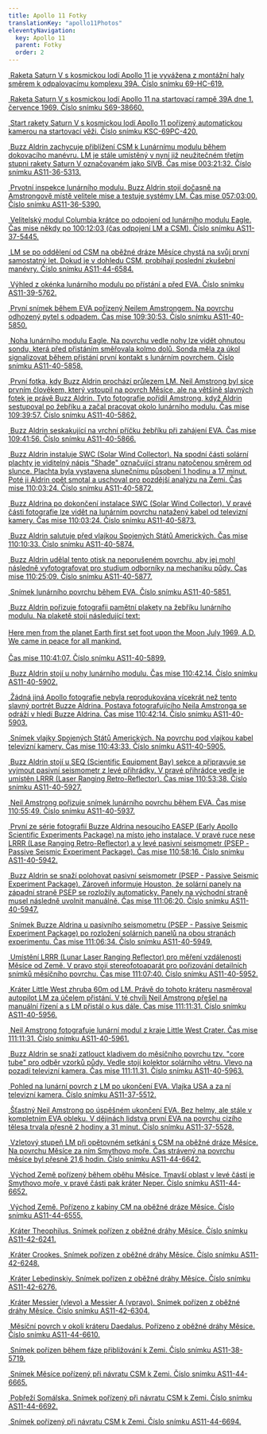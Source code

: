```yaml
---
title: Apollo 11 Fotky
translationKey: "apollo11Photos"
eleventyNavigation:
  key: Apollo 11
  parent: Fotky
  order: 2
---
```

<div class="pswp-gallery" id="my-gallery">
  <div class="photoContainer">

  <a href="/assets/img/apollo/apollo-11/69-HC-619.jpg" 
    data-pswp-width="2000" 
    data-pswp-height="1971" 
    target="_blank">
    <img src="/assets/img/apollo/apollo-11/thumbnails/69-HC-619.jpg" alt="" />
    <span class="pswp-caption-content">Raketa Saturn V s kosmickou lodí Apollo 11 je vyvážena z montážní haly směrem k odpalovacímu komplexu 39A. Číslo snímku 69-HC-619.</span>
  </a>

  <a href="/assets/img/apollo/apollo-11/S69-38660.jpg" 
    data-pswp-width="2000" 
    data-pswp-height="1680" 
    target="_blank">
    <img src="/assets/img/apollo/apollo-11/thumbnails/S69-38660.jpg" alt="" />
    <span class="pswp-caption-content">Raketa Saturn V s kosmickou lodí Apollo 11 na startovací rampě 39A dne 1. července 1969. Číslo snímku S69-38660.</span>
  </a>

  <a href="/assets/img/apollo/apollo-11/KSC-69PC-420.jpg" 
    data-pswp-width="1451" 
    data-pswp-height="2000" 
    target="_blank">
    <img src="/assets/img/apollo/apollo-11/thumbnails/KSC-69PC-420.jpg" alt="" />
    <span class="pswp-caption-content">Start rakety Saturn V s kosmickou lodí Apollo 11 pořízený automatickou kamerou na startovací věži. Číslo snímku KSC-69PC-420.</span>
  </a>

  <a href="/assets/img/apollo/apollo-11/AS11-36-5313.jpg" 
    data-pswp-width="2000" 
    data-pswp-height="2000" 
    target="_blank">
    <img src="/assets/img/apollo/apollo-11/thumbnails/AS11-36-5313.jpg" alt="" />
    <span class="pswp-caption-content">Buzz Aldrin zachycuje přiblížení CSM k Lunárnímu modulu během dokovacího manévru. LM je stále umístěný v nyní již neužitečném třetím stupni rakety Saturn V označovaném jako SIVB. Čas mise 003:21:32. Číslo snímku AS11-36-5313.</span>
  </a>

  <a href="/assets/img/apollo/apollo-11/AS11-36-5390.jpg" 
    data-pswp-width="1993" 
    data-pswp-height="2000" 
    target="_blank">
    <img src="/assets/img/apollo/apollo-11/thumbnails/AS11-36-5390.jpg" alt="" />
    <span class="pswp-caption-content">Prvotní inspekce lunárního modulu. Buzz Aldrin stojí dočasně na Amstrongově místě velitele mise a testuje systémy LM. Čas mise 057:03:00. Číslo snímku AS11-36-5390.</span>
  </a>

  <a href="/assets/img/apollo/apollo-11/AS11-37-5445.jpg" 
    data-pswp-width="2000" 
    data-pswp-height="2000" 
    target="_blank">
    <img src="/assets/img/apollo/apollo-11/thumbnails/AS11-37-5445.jpg" alt="" />
    <span class="pswp-caption-content">Velitelský modul Columbia krátce po odpojení od lunárního modulu Eagle. Čas mise někdy po 100:12:03 (čas odpojení LM a CSM). Číslo snímku AS11-37-5445.</span>
  </a>

  <a href="/assets/img/apollo/apollo-11/AS11-44-6584.jpg" 
    data-pswp-width="2000" 
    data-pswp-height="2000" 
    target="_blank">
    <img src="/assets/img/apollo/apollo-11/thumbnails/AS11-44-6584.jpg" alt="" />
    <span class="pswp-caption-content">LM se po oddělení od CSM na oběžné dráze Měsíce chystá na svůj první samostatný let. Dokud je v dohledu CSM, probíhají poslední zkušební manévry. Číslo snímku AS11-44-6584.</span>
  </a>

  <a href="/assets/img/apollo/apollo-11/AS11-39-5762.jpg" 
    data-pswp-width="2000" 
    data-pswp-height="2000" 
    target="_blank">
    <img src="/assets/img/apollo/apollo-11/thumbnails/AS11-39-5762.jpg" alt="" />
    <span class="pswp-caption-content">Výhled z okénka lunárního modulu po přístání a před EVA. Číslo snímku AS11-39-5762.</span>
  </a>

  <a href="/assets/img/apollo/apollo-11/AS11-40-5850.jpg" 
    data-pswp-width="2000" 
    data-pswp-height="1960" 
    target="_blank">
    <img src="/assets/img/apollo/apollo-11/thumbnails/AS11-40-5850.jpg" alt="" />
    <span class="pswp-caption-content">První snímek během EVA pořízený Neilem Amstrongem. Na povrchu odhozený pytel s odpadem. Čas mise 109:30:53. Číslo snímku AS11-40-5850.</span>
  </a>

  <a href="/assets/img/apollo/apollo-11/AS11-40-5858.jpg" 
    data-pswp-width="2000" 
    data-pswp-height="1960" 
    target="_blank">
    <img src="/assets/img/apollo/apollo-11/thumbnails/AS11-40-5858.jpg" alt="" />
    <span class="pswp-caption-content">Noha lunárního modulu Eagle. Na povrchu vedle nohy lze vidět ohnutou sondu, která před přistáním směřovala kolmo dolů. Sonda měla za úkol signalizovat během přistání první kontakt s lunárním povrchem. Číslo snímku AS11-40-5858.</span>
  </a>

  <a href="/assets/img/apollo/apollo-11/AS11-40-5862.jpg" 
    data-pswp-width="2000" 
    data-pswp-height="1960" 
    target="_blank">
    <img src="/assets/img/apollo/apollo-11/thumbnails/AS11-40-5862.jpg" alt="" />
    <span class="pswp-caption-content">První fotka, kdy Buzz Aldrin prochází průlezem LM. Neil Amstrong byl sice prvním člověkem, který vstoupil na povrch Měsíce, ale na většině slavných fotek je právě Buzz Aldrin. Tyto fotografie pořídil Amstrong, když Aldrin sestupoval po žebříku a začal pracovat okolo lunárního modulu. Čas mise 109:39:57. Číslo snímku AS11-40-5862.</span>
  </a>

  <a href="/assets/img/apollo/apollo-11/AS11-40-5866.jpg" 
    data-pswp-width="2000" 
    data-pswp-height="1960" 
    target="_blank">
    <img src="/assets/img/apollo/apollo-11/thumbnails/AS11-40-5866.jpg" alt="" />
    <span class="pswp-caption-content">Buzz Aldrin seskakující na vrchní příčku žebříku při zahájení EVA. Čas mise 109:41:56. Číslo snímku AS11-40-5866.</span>
  </a>

   <a href="/assets/img/apollo/apollo-11/AS11-40-5872.jpg" 
    data-pswp-width="2000" 
    data-pswp-height="1960" 
    target="_blank">
    <img src="/assets/img/apollo/apollo-11/thumbnails/AS11-40-5872.jpg" alt="" />
    <span class="pswp-caption-content">Buzz Aldrin instaluje SWC (Solar Wind Collector). Na spodní části solární plachty je viditelný nápis "Shade" označující stranu natočenou směrem od slunce. Plachta byla vystavena slunečnímu působení 1 hodinu a 17 minut. Poté ji Aldrin opět smotal a uschoval pro pozdější analýzu na Zemi. Čas mise 110:03:24. Číslo snímku AS11-40-5872.</span>
  </a>

  <a href="/assets/img/apollo/apollo-11/AS11-40-5873.jpg" 
    data-pswp-width="1960" 
    data-pswp-height="2000" 
    target="_blank">
    <img src="/assets/img/apollo/apollo-11/thumbnails/AS11-40-5873.jpg" alt="" />
    <span class="pswp-caption-content">Buzz Aldrina po dokončení instalace SWC (Solar Wind Collector). V pravé části fotografie lze vidět na lunárním povrchu natažený kabel od televizní kamery. Čas mise 110:03:24. Číslo snímku AS11-40-5873.</span>
  </a>

  <a href="/assets/img/apollo/apollo-11/AS11-40-5874.jpg" 
    data-pswp-width="2000" 
    data-pswp-height="1960" 
    target="_blank">
    <img src="/assets/img/apollo/apollo-11/thumbnails/AS11-40-5874.jpg" alt="" />
    <span class="pswp-caption-content">Buzz Aldrin salutuje před vlajkou Spojených Států Amerických. Čas mise 110:10:33. Číslo snímku AS11-40-5874.</span>
  </a>

  <a href="/assets/img/apollo/apollo-11/AS11-40-5877.jpg" 
    data-pswp-width="2000" 
    data-pswp-height="1960" 
    target="_blank">
    <img src="/assets/img/apollo/apollo-11/thumbnails/AS11-40-5877.jpg" alt="" />
    <span class="pswp-caption-content">Buzz Aldrin udělal tento otisk na neporušeném povrchu, aby jej mohl následně vyfotografovat pro studium odborníky na mechaniku půdy. Čas mise 110:25:09. Číslo snímku AS11-40-5877.</span>
  </a>

  <a href="/assets/img/apollo/apollo-11/AS11-40-5851.jpg" 
    data-pswp-width="2000" 
    data-pswp-height="1960" 
    target="_blank">
    <img src="/assets/img/apollo/apollo-11/thumbnails/AS11-40-5851.jpg" alt="" />
    <span class="pswp-caption-content">Snímek lunárního povrchu během EVA. Číslo snímku AS11-40-5851.</span>
  </a>

  <a href="/assets/img/apollo/apollo-11/AS11-40-5899.jpg" 
    data-pswp-width="2000" 
    data-pswp-height="1960" 
    target="_blank">
    <img src="/assets/img/apollo/apollo-11/thumbnails/AS11-40-5899.jpg" alt="" />
    <span class="pswp-caption-content">Buzz Aldrin pořizuje fotografii pamětní plakety na žebříku lunárního modulu. Na plaketě stojí následující text: <br><br>Here men from the planet Earth first set foot upon the Moon July 1969, A.D. We came in peace for all mankind.<br><br> Čas mise 110:41:07. Číslo snímku AS11-40-5899.</span>
  </a>

  <a href="/assets/img/apollo/apollo-11/AS11-40-5902.jpg" 
    data-pswp-width="2000" 
    data-pswp-height="1960" 
    target="_blank">
    <img src="/assets/img/apollo/apollo-11/thumbnails/AS11-40-5902.jpg" alt="" />
    <span class="pswp-caption-content">Buzz Aldrin stojí u nohy lunárního modulu. Čas mise 110:42.14. Číslo snímku AS11-40-5902.</span>
  </a>

  <a href="/assets/img/apollo/apollo-11/AS11-40-5903.jpg" 
    data-pswp-width="2000" 
    data-pswp-height="1960" 
    target="_blank">
    <img src="/assets/img/apollo/apollo-11/thumbnails/AS11-40-5903.jpg" alt="" />
    <span class="pswp-caption-content">Žádná jiná Apollo fotografie nebyla reprodukována vícekrát než tento slavný portrét Buzze Aldrina. Postava fotografujícího Neila Amstronga se odráží v hledí Buzze Aldrina. Čas mise 110:42:14. Číslo snímku AS11-40-5903.</span>
  </a>

  <a href="/assets/img/apollo/apollo-11/AS11-40-5905.jpg" 
    data-pswp-width="2000" 
    data-pswp-height="1960" 
    target="_blank">
    <img src="/assets/img/apollo/apollo-11/thumbnails/AS11-40-5905.jpg" alt="" />
    <span class="pswp-caption-content">Snímek vlajky Spojených Států Amerických. Na povrchu pod vlajkou kabel televizní kamery. Čas mise 110:43:33. Číslo snímku AS11-40-5905.</span>
  </a>

  <a href="/assets/img/apollo/apollo-11/AS11-40-5927.jpg" 
    data-pswp-width="2000" 
    data-pswp-height="1960" 
    target="_blank">
    <img src="/assets/img/apollo/apollo-11/thumbnails/AS11-40-5927.jpg" alt="" />
    <span class="pswp-caption-content">Buzz Aldrin stojí u SEQ (Scientific Equipment Bay) sekce a připravuje se vyjmout pasivní seismometr z levé přihrádky. V pravé přihrádce vedle je umístěn LRRR (Laser Ranging Retro-Reflector). Čas mise 110:53:38. Číslo snímku AS11-40-5927.</span>
  </a>

  <a href="/assets/img/apollo/apollo-11/AS11-40-5937.jpg" 
    data-pswp-width="2000" 
    data-pswp-height="1960" 
    target="_blank">
    <img src="/assets/img/apollo/apollo-11/thumbnails/AS11-40-5937.jpg" alt="" />
    <span class="pswp-caption-content">Neil Amstrong pořizuje snímek lunárního povrchu během EVA. Čas mise 110:55:49. Číslo snímku AS11-40-5937.</span>
  </a>

  <a href="/assets/img/apollo/apollo-11/AS11-40-5942.jpg" 
    data-pswp-width="2000" 
    data-pswp-height="1960" 
    target="_blank">
    <img src="/assets/img/apollo/apollo-11/thumbnails/AS11-40-5942.jpg" alt="" />
    <span class="pswp-caption-content">První ze série fotografií Buzze Aldrina nesoucího EASEP (Early Apollo Scientific Experiments Package) na místo jeho instalace. V pravé ruce nese LRRR (Lase Ranging Retro-Reflector) a v levé pasivní seismometr (PSEP - Passive Seismic Experiment Package). Čas mise 110:58:16. Číslo snímku AS11-40-5942.</span>
  </a>

  <a href="/assets/img/apollo/apollo-11/AS11-40-5947.jpg" 
    data-pswp-width="2000" 
    data-pswp-height="1960" 
    target="_blank">
    <img src="/assets/img/apollo/apollo-11/thumbnails/AS11-40-5947.jpg" alt="" />
    <span class="pswp-caption-content">Buzz Aldrin se snaží polohovat pasivní seismometr (PSEP - Passive Seismic Experiment Package). Zároveň informuje Houston, že solární panely na západní straně PSEP se rozložily automaticky. Panely na východní straně musel následně uvolnit manuálně. Čas mise 111:06:20. Číslo snímku AS11-40-5947.</span>
  </a>

  <a href="/assets/img/apollo/apollo-11/AS11-40-5949.jpg" 
    data-pswp-width="2000" 
    data-pswp-height="1960" 
    target="_blank">
    <img src="/assets/img/apollo/apollo-11/thumbnails/AS11-40-5949.jpg" alt="" />
    <span class="pswp-caption-content">Snímek Buzze Aldrina u pasivního seismometru (PSEP - Passive Seismic Experiment Package) po rozložení solárních panelů na obou stranách experimentu. Čas mise 111:06:34. Číslo snímku AS11-40-5949.</span>
  </a>

  <a href="/assets/img/apollo/apollo-11/AS11-40-5952.jpg" 
    data-pswp-width="2000" 
    data-pswp-height="1960" 
    target="_blank">
    <img src="/assets/img/apollo/apollo-11/thumbnails/AS11-40-5952.jpg" alt="" />
    <span class="pswp-caption-content">Umístění LRRR (Lunar Laser Ranging Reflector) pro měření vzdálenosti Měsíce od Země. V pravo stojí stereofotoaparát pro pořizování detailních snímků měsíčního povrchu. Čas mise 111:07:40. Číslo snímku AS11-40-5952.</span>
  </a>

  <a href="/assets/img/apollo/apollo-11/AS11-40-5956.jpg" 
    data-pswp-width="2000" 
    data-pswp-height="1960" 
    target="_blank">
    <img src="/assets/img/apollo/apollo-11/thumbnails/AS11-40-5956.jpg" alt="" />
    <span class="pswp-caption-content">Kráter Little West zhruba 60m od LM. Právě do tohoto kráteru nasměroval autopilot LM za účelem přistání. V té chvíli Neil Amstrong přešel na manuální řízení a s LM přistál o kus dále.  Čas mise 111:11:31. Číslo snímku AS11-40-5956.</span>
  </a>

  <a href="/assets/img/apollo/apollo-11/AS11-40-5961.jpg" 
    data-pswp-width="2000" 
    data-pswp-height="1960" 
    target="_blank">
    <img src="/assets/img/apollo/apollo-11/thumbnails/AS11-40-5961.jpg" alt="" />
    <span class="pswp-caption-content">Neil Amstrong fotografuje lunární modul z kraje Little West Crater. Čas mise 111:11:31. Číslo snímku AS11-40-5961.</span>
  </a>

  <a href="/assets/img/apollo/apollo-11/AS11-40-5963.jpg" 
    data-pswp-width="2000" 
    data-pswp-height="1960" 
    target="_blank">
    <img src="/assets/img/apollo/apollo-11/thumbnails/AS11-40-5963.jpg" alt="" />
    <span class="pswp-caption-content">Buzz Aldrin se snaží zatlouct kladivem do měsíčního povrchu tzv. "core tube" pro odběr vzorků půdy. Vedle stojí kolektor solárního větru. Vlevo na pozadí televizní kamera. Čas mise 111:11.31. Číslo snímku AS11-40-5963.</span>
  </a>

  <a href="/assets/img/apollo/apollo-11/AS11-37-5512.jpg" 
    data-pswp-width="2000" 
    data-pswp-height="2000" 
    target="_blank">
    <img src="/assets/img/apollo/apollo-11/thumbnails/AS11-37-5512.jpg" alt="" />
    <span class="pswp-caption-content">Pohled na lunární povrch z LM po ukončení EVA. Vlajka USA a za ní televizní kamera. Číslo snímku AS11-37-5512.</span>
  </a>

  <a href="/assets/img/apollo/apollo-11/AS11-37-5528.jpg" 
    data-pswp-width="2000" 
    data-pswp-height="2000" 
    target="_blank">
    <img src="/assets/img/apollo/apollo-11/thumbnails/AS11-37-5528.jpg" alt="" />
    <span class="pswp-caption-content">Šťastný Neil Amstrong po úspěšném ukončení EVA. Bez helmy, ale stále v kompletním EVA obleku. V dějinách lidstva první EVA na povrchu cizího tělesa trvala přesně 2 hodiny a 31 minut. Číslo snímku AS11-37-5528.</span>
  </a>

  <a href="/assets/img/apollo/apollo-11/AS11-44-6642.jpg" 
    data-pswp-width="2000" 
    data-pswp-height="2000" 
    target="_blank">
    <img src="/assets/img/apollo/apollo-11/thumbnails/AS11-44-6642.jpg" alt="" />
    <span class="pswp-caption-content">Vzletový stupeň LM při opětovném setkání s CSM na oběžné dráze Měsíce. Na povrchu Měsíce za ním Smythovo moře. Čas strávený na povrchu měsíce byl přesně 21,6 hodin. Číslo snímku AS11-44-6642.</span>
  </a>

  <a href="/assets/img/apollo/apollo-11/AS11-44-6652.jpg" 
    data-pswp-width="2000" 
    data-pswp-height="2000" 
    target="_blank">
    <img src="/assets/img/apollo/apollo-11/thumbnails/AS11-44-6652.jpg" alt="" />
    <span class="pswp-caption-content">Východ Země pořízený během oběhu Měsíce. Tmavší oblast v levé částí je Smythovo moře, v pravé části pak kráter Neper. Číslo snímku AS11-44-6652.</span>
  </a>

  <a href="/assets/img/apollo/apollo-11/AS11-44-6555.jpg" 
    data-pswp-width="2000" 
    data-pswp-height="2000" 
    target="_blank">
    <img src="/assets/img/apollo/apollo-11/thumbnails/AS11-44-6555.jpg" alt="" />
    <span class="pswp-caption-content">Východ Země. Pořízeno z kabiny CM na oběžné dráze Měsíce. Číslo snímku AS11-44-6555.</span>
  </a>
  
  <a href="/assets/img/apollo/apollo-11/AS11-42-6241.jpg" 
    data-pswp-width="2000" 
    data-pswp-height="2000" 
    target="_blank">
    <img src="/assets/img/apollo/apollo-11/thumbnails/AS11-42-6241.jpg" alt="" />
    <span class="pswp-caption-content">Kráter Theophilus. Snímek pořízen z oběžné dráhy Měsíce. Číslo snímku AS11-42-6241.</span>
  </a>

  <a href="/assets/img/apollo/apollo-11/AS11-42-6248.jpg" 
    data-pswp-width="2000" 
    data-pswp-height="2000" 
    target="_blank">
    <img src="/assets/img/apollo/apollo-11/thumbnails/AS11-42-6248.jpg" alt="" />
    <span class="pswp-caption-content">Kráter Crookes. Snímek pořízen z oběžné dráhy Měsíce. Číslo snímku AS11-42-6248.</span>
  </a>

  <a href="/assets/img/apollo/apollo-11/AS11-42-6276.jpg" 
    data-pswp-width="2000" 
    data-pswp-height="2000" 
    target="_blank">
    <img src="/assets/img/apollo/apollo-11/thumbnails/AS11-42-6276.jpg" alt="" />
    <span class="pswp-caption-content">Kráter Lebedinskiy. Snímek pořízen z oběžné dráhy Měsíce. Číslo snímku AS11-42-6276.</span>
  </a>

  <a href="/assets/img/apollo/apollo-11/AS11-42-6304.jpg" 
    data-pswp-width="2000" 
    data-pswp-height="2000" 
    target="_blank">
    <img src="/assets/img/apollo/apollo-11/thumbnails/AS11-42-6304.jpg" alt="" />
    <span class="pswp-caption-content">Kráter Messier (vlevo) a Messier A (vpravo). Snímek pořízen z oběžné dráhy Měsíce. Číslo snímku AS11-42-6304.</span>
  </a>

  <a href="/assets/img/apollo/apollo-11/AS11-44-6610.jpg" 
    data-pswp-width="2000" 
    data-pswp-height="1913" 
    target="_blank">
    <img src="/assets/img/apollo/apollo-11/thumbnails/AS11-44-6610.jpg" alt="" />
    <span class="pswp-caption-content">Měsíční povrch v okolí kráteru Daedalus. Pořízeno z oběžné dráhy Měsíce. Číslo snímku AS11-44-6610.</span>
  </a>
  
  <a href="/assets/img/apollo/apollo-11/AS11-38-5719.jpg" 
    data-pswp-width="2000" 
    data-pswp-height="2000" 
    target="_blank">
    <img src="/assets/img/apollo/apollo-11/thumbnails/AS11-38-5719.jpg" alt="" />
    <span class="pswp-caption-content">Snímek pořízen během fáze přibližování k Zemi. Číslo snímku AS11-38-5719.</span>
  </a>

  <a href="/assets/img/apollo/apollo-11/AS11-44-6665.jpg" 
    data-pswp-width="2000" 
    data-pswp-height="2000" 
    target="_blank">
    <img src="/assets/img/apollo/apollo-11/thumbnails/AS11-44-6665.jpg" alt="" />
    <span class="pswp-caption-content">Snímek Měsíce pořízený při návratu CSM k Zemi. Číslo snímku AS11-44-6665.</span>
  </a>

  <a href="/assets/img/apollo/apollo-11/AS11-44-6692.jpg" 
    data-pswp-width="2000" 
    data-pswp-height="2000" 
    target="_blank">
    <img src="/assets/img/apollo/apollo-11/thumbnails/AS11-44-6692.jpg" alt="" />
    <span class="pswp-caption-content">Pobřeží Somálska. Snímek pořízený při návratu CSM k Zemi. Číslo snímku AS11-44-6692.</span>
  </a>

  <a href="/assets/img/apollo/apollo-11/AS11-44-6694.jpg" 
    data-pswp-width="2000" 
    data-pswp-height="2000" 
    target="_blank">
    <img src="/assets/img/apollo/apollo-11/thumbnails/AS11-44-6694.jpg" alt="" />
    <span class="pswp-caption-content">Snímek pořízený při návratu CSM k Zemi. Číslo snímku AS11-44-6694.</span>
  </a>

</div>
</div>
